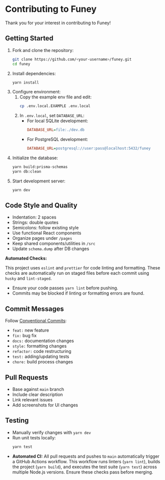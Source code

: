 # Contributing to Funey

Thank you for your interest in contributing to Funey!

## Getting Started

1. Fork and clone the repository:
   ```bash
   git clone https://github.com/<your-username>/funey.git
   cd funey
   ```
2. Install dependencies:
   ```bash
   yarn install
   ```
3. Configure environment:
   1. Copy the example env file and edit:
      ```bash
      cp .env.local.EXAMPLE .env.local
      ```
   2. In `.env.local`, set `DATABASE_URL`:
      - For local SQLite development:
        ```ini
        DATABASE_URL=file:./dev.db
        ```
      - For PostgreSQL development:
        ```ini
        DATABASE_URL=postgresql://user:pass@localhost:5432/funey
        ```
4. Initialize the database:
   ```bash
   yarn build:prisma-schemas
   yarn db:clean
   ```
5. Start development server:
   ```bash
   yarn dev
   ```

## Code Style and Quality

- Indentation: 2 spaces
- Strings: double quotes
- Semicolons: follow existing style
- Use functional React components
- Organize pages under `/pages`
- Keep shared components/utilities in `/src`
- Update `schema.dump` after DB changes

**Automated Checks:**

This project uses `eslint` and `prettier` for code linting and formatting. These checks are automatically run on staged files before each commit using `husky` and `lint-staged`.

- Ensure your code passes `yarn lint` before pushing.
- Commits may be blocked if linting or formatting errors are found.

## Commit Messages

Follow [Conventional Commits](https://www.conventionalcommits.org/):

- `feat:` new feature
- `fix:` bug fix
- `docs:` documentation changes
- `style:` formatting changes
- `refactor:` code restructuring
- `test:` adding/updating tests
- `chore:` build process changes

## Pull Requests

- Base against `main` branch
- Include clear description
- Link relevant issues
- Add screenshots for UI changes

## Testing

- Manually verify changes with `yarn dev`
- Run unit tests locally:
  ```bash
  yarn test
  ```
- **Automated CI:** All pull requests and pushes to `main` automatically trigger a GitHub Actions workflow. This workflow runs linters (`yarn lint`), builds the project (`yarn build`), and executes the test suite (`yarn test`) across multiple Node.js versions. Ensure these checks pass before merging.
